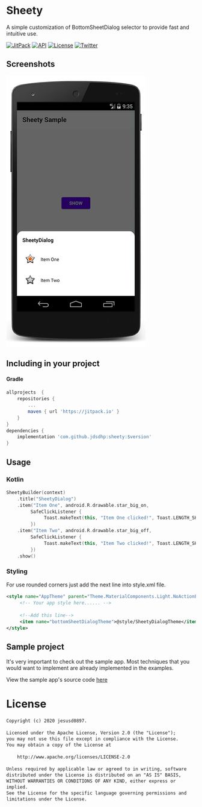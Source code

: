 Sheety
=======

A simple customization of BottomSheetDialog selector to provide fast and intuitive use.

[![JitPack](https://jitpack.io/v/jdsdhp/sheety.svg)](https://jitpack.io/#jdsdhp/sheety) 
[![API](https://img.shields.io/badge/API-17%2B-red.svg?style=flat)](https://android-arsenal.com/api?level=17) 
[![License](https://img.shields.io/badge/License-MIT-blue.svg)](https://github.com/jdsdhp/sheety/blob/master/LICENSE) 
[![Twitter](https://img.shields.io/badge/Twitter-@jdsdhp-9C27B0.svg)](https://twitter.com/jdsdhp)

## Screenshots
![](art/art-01.png)

## Including in your project

#### Gradle

```gradle
allprojects  {
    repositories {
        ...
        maven { url 'https://jitpack.io' }
    }
}
dependencies {
    implementation 'com.github.jdsdhp:sheety:$version'
}
```

## Usage

### Kotlin
```kotlin
SheetyBuilder(context)
    .title("SheetyDialog")
    .item("Item One", android.R.drawable.star_big_on,
         SafeClickListener {   
              Toast.makeText(this, "Item One clicked!", Toast.LENGTH_SHORT).show()
         })
    .item("Item Two", android.R.drawable.star_big_off,
         SafeClickListener {
              Toast.makeText(this, "Item Two clicked!", Toast.LENGTH_SHORT).show()
         })
    .show()
```

### Styling
For use rounded corners just add the next line into style.xml file.

```xml
<style name="AppTheme" parent="Theme.MaterialComponents.Light.NoActionBar">
     <!-- Your app style here...... -->
         
     <!--Add this line-->
     <item name="bottomSheetDialogTheme">@style/SheetyDialogTheme</item> 
</style>
```

## Sample project

It's very important to check out the sample app. Most techniques that you would want to implement are already implemented in the examples.

View the sample app's source code [here](https://github.com/jdsdhp/sheety/tree/master/app)

License
=======

    Copyright (c) 2020 jesusd0897.
    
    Licensed under the Apache License, Version 2.0 (the "License");
    you may not use this file except in compliance with the License.
    You may obtain a copy of the License at
    
        http://www.apache.org/licenses/LICENSE-2.0
    
    Unless required by applicable law or agreed to in writing, software
    distributed under the License is distributed on an "AS IS" BASIS,
    WITHOUT WARRANTIES OR CONDITIONS OF ANY KIND, either express or implied.
    See the License for the specific language governing permissions and
    limitations under the License.